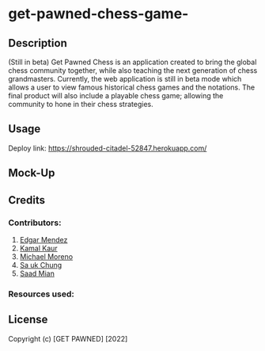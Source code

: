 # get-pawned-chess-game-

## Description 
(Still in beta)
Get Pawned Chess is an application created to bring the global chess community together, while also teaching the next generation of chess grandmasters. Currently, the web application is still in beta mode which allows a user to view famous historical chess games and the notations. The final product will also include a playable chess game; allowing the community to hone in their chess strategies.

## Usage
Deploy link: https://shrouded-citadel-52847.herokuapp.com/

## Mock-Up

## Credits 

### Contributors: 

1. [Edgar Mendez](https://github.com/edgarmendez94)
2. [Kamal Kaur](https://github.com/kamal1198)
3. [Michael Moreno](https://github.com/mmoreno723)
4. [Sa uk Chung](https://github.com/saukchung)
5. [Saad Mian](https://github.com/SDMNNY)

### Resources used:

## License 
Copyright (c) [GET PAWNED] [2022]

